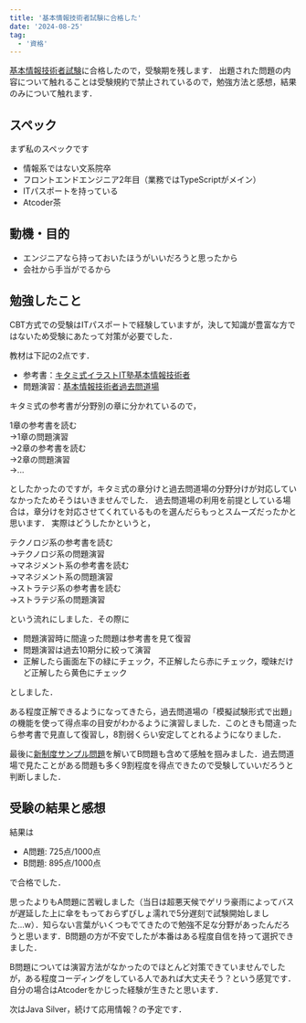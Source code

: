 ```yaml
---
title: '基本情報技術者試験に合格した'
date: '2024-08-25'
tag:
  - '資格'
---
```


[基本情報技術者試験](https://www.ipa.go.jp/shiken/kubun/fe.html)に合格したので，受験期を残します．
出題された問題の内容について触れることは受験規約で禁止されているので，勉強方法と感想，結果のみについて触れます．

## スペック

まず私のスペックです

- 情報系ではない文系院卒
- フロントエンドエンジニア2年目（業務ではTypeScriptがメイン）
- ITパスポートを持っている
- Atcoder茶

## 動機・目的

- エンジニアなら持っておいたほうがいいだろうと思ったから
- 会社から手当がでるから

## 勉強したこと

CBT方式での受験はITパスポートで経験していますが，決して知識が豊富な方ではないため受験にあたって対策が必要でした．

教材は下記の2点です．

- 参考書：[キタミ式イラストIT塾基本情報技術者](https://www.amazon.co.jp/%E3%82%AD%E3%82%BF%E3%83%9F%E5%BC%8F%E3%82%A4%E3%83%A9%E3%82%B9%E3%83%88IT%E5%A1%BE-%E5%9F%BA%E6%9C%AC%E6%83%85%E5%A0%B1%E6%8A%80%E8%A1%93%E8%80%85-%E4%BB%A4%E5%92%8C05%E5%B9%B4-%E3%81%8D%E3%81%9F%E3%81%BF-%E3%82%8A%E3%82%85%E3%81%86%E3%81%98/dp/4297131862)
- 問題演習：[基本情報技術者過去問道場](https://www.fe-siken.com/fekakomon.php)

キタミ式の参考書が分野別の章に分かれているので，

1章の参考書を読む<br>
→1章の問題演習<br>
→2章の参考書を読む<br>
→2章の問題演習<br>
→...

としたかったのですが，キタミ式の章分けと過去問道場の分野分けが対応していなかったためそうはいきませんでした．
過去問道場の利用を前提としている場合は，章分けを対応させてくれているものを選んだらもっとスムーズだったかと思います．
実際はどうしたかというと，

テクノロジ系の参考書を読む<br>
→テクノロジ系の問題演習<br>
→マネジメント系の参考書を読む<br>
→マネジメント系の問題演習<br>
→ストラテジ系の参考書を読む<br>
→ストラテジ系の問題演習

という流れにしました．その際に

- 問題演習時に間違った問題は参考書を見て復習
- 問題演習は過去10期分に絞って演習
- 正解したら画面左下の緑にチェック，不正解したら赤にチェック，曖昧だけど正解したら黄色にチェック

としました．

ある程度正解できるようになってきたら，過去問道場の「模擬試験形式で出題」の機能を使って得点率の目安がわかるように演習しました．このときも間違ったら参考書で見直して復習し，8割弱くらい安定してとれるようになりました．

最後に[新制度サンプル問題](https://www.fe-siken.com/kakomon/sample/)を解いてB問題も含めて感触を掴みました．過去問道場で見たことがある問題も多く9割程度を得点できたので受験していいだろうと判断しました．

## 受験の結果と感想

結果は

- A問題: 725点/1000点
- B問題: 895点/1000点

で合格でした．

思ったよりもA問題に苦戦しました（当日は超悪天候でゲリラ豪雨によってバスが遅延した上に傘をもっておらずびしょ濡れで5分遅刻で試験開始しました...w）．知らない言葉がいくつもでてきたので勉強不足な分野があったんだろうと思います．B問題の方が不安でしたが本番はある程度自信を持って選択できました．

B問題については演習方法がなかったのでほとんど対策できていませんでしたが，ある程度コーディングをしている人であれば大丈夫そう？という感覚です．自分の場合はAtcoderをかじった経験が生きたと思います．

次はJava Silver，続けて応用情報？の予定です．
